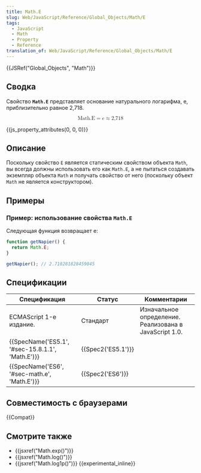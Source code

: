 ```yaml
---
title: Math.E
slug: Web/JavaScript/Reference/Global_Objects/Math/E
tags:
  - JavaScript
  - Math
  - Property
  - Reference
translation_of: Web/JavaScript/Reference/Global_Objects/Math/E
---
```


{{JSRef("Global_Objects", "Math")}}

## Сводка

Свойство **`Math.E`** представляет основание натурального логарифма, e, приблизительно равное 2,718.

<math display="block"><semantics><mrow><mstyle mathvariant="monospace"><mi>Math.E</mi></mstyle><mo>=</mo><mi>e</mi><mo>≈</mo><mn>2,718</mn></mrow><annotation encoding="TeX">\mathtt{\mi{Math.E}} = e \approx 2,718</annotation></semantics></math>

{{js_property_attributes(0, 0, 0)}}

## Описание

Поскольку свойство `E` является статическим свойством объекта `Math`, вы всегда должны использовать его как `Math.E`, а не пытаться создавать экземпляр объекта `Math` и получать свойство от него (поскольку объект `Math` не является конструктором).

## Примеры

### Пример: использование свойства `Math.E`

Следующая функция возвращает e:

```js
function getNapier() {
  return Math.E;
}

getNapier(); // 2.718281828459045
```

## Спецификации

| Спецификация                                     | Статус             | Комментарии                                            |
| ------------------------------------------------ | ------------------ | ------------------------------------------------------ |
| ECMAScript 1-е издание.                          | Стандарт           | Изначальное определение. Реализована в JavaScript 1.0. |
| {{SpecName('ES5.1', '#sec-15.8.1.1', 'Math.E')}} | {{Spec2('ES5.1')}} |                                                        |
| {{SpecName('ES6', '#sec-math.e', 'Math.E')}}     | {{Spec2('ES6')}}   |                                                        |

## Совместимость с браузерами

{{Compat}}

## Смотрите также

- {{jsxref("Math.exp()")}}
- {{jsxref("Math.log()")}}
- {{jsxref("Math.log1p()")}} {{experimental_inline}}

